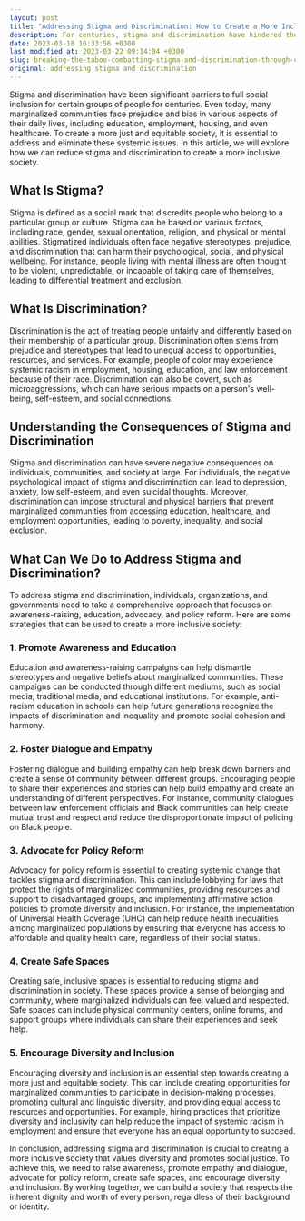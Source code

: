 ```yaml
---
layout: post
title: "Addressing Stigma and Discrimination: How to Create a More Inclusive Society"
description: For centuries, stigma and discrimination have hindered the complete integration of some groups of people into society. Even in contemporary times, several marginalized communities face prejudices and partiality in different areas of their daily routine, such as education, employment, housing, or healthcare. To establish a fair, impartial, and equitable society, it is indispensable to confront and eradicate these ingrained problems.
date: 2023-03-18 16:33:56 +0300
last_modified_at: 2023-03-22 09:14:04 +0300
slug: breaking-the-taboo-combatting-stigma-and-discrimination-through-charity-and-donations
original: addressing stigma and discrimination
---
```

Stigma and discrimination have been significant barriers to full social inclusion for certain groups of people for centuries. Even today, many marginalized communities face prejudice and bias in various aspects of their daily lives, including education, employment, housing, and even healthcare. To create a more just and equitable society, it is essential to address and eliminate these systemic issues. In this article, we will explore how we can reduce stigma and discrimination to create a more inclusive society.

## What Is Stigma?

Stigma is defined as a social mark that discredits people who belong to a particular group or culture. Stigma can be based on various factors, including race, gender, sexual orientation, religion, and physical or mental abilities. Stigmatized individuals often face negative stereotypes, prejudice, and discrimination that can harm their psychological, social, and physical wellbeing. For instance, people living with mental illness are often thought to be violent, unpredictable, or incapable of taking care of themselves, leading to differential treatment and exclusion.

## What Is Discrimination?

Discrimination is the act of treating people unfairly and differently based on their membership of a particular group. Discrimination often stems from prejudice and stereotypes that lead to unequal access to opportunities, resources, and services. For example, people of color may experience systemic racism in employment, housing, education, and law enforcement because of their race. Discrimination can also be covert, such as microaggressions, which can have serious impacts on a person's well-being, self-esteem, and social connections.

## Understanding the Consequences of Stigma and Discrimination

Stigma and discrimination can have severe negative consequences on individuals, communities, and society at large. For individuals, the negative psychological impact of stigma and discrimination can lead to depression, anxiety, low self-esteem, and even suicidal thoughts. Moreover, discrimination can impose structural and physical barriers that prevent marginalized communities from accessing education, healthcare, and employment opportunities, leading to poverty, inequality, and social exclusion.

## What Can We Do to Address Stigma and Discrimination?

To address stigma and discrimination, individuals, organizations, and governments need to take a comprehensive approach that focuses on awareness-raising, education, advocacy, and policy reform. Here are some strategies that can be used to create a more inclusive society:

### 1\. Promote Awareness and Education

Education and awareness-raising campaigns can help dismantle stereotypes and negative beliefs about marginalized communities. These campaigns can be conducted through different mediums, such as social media, traditional media, and educational institutions. For example, anti-racism education in schools can help future generations recognize the impacts of discrimination and inequality and promote social cohesion and harmony.

### 2\. Foster Dialogue and Empathy

Fostering dialogue and building empathy can help break down barriers and create a sense of community between different groups. Encouraging people to share their experiences and stories can help build empathy and create an understanding of different perspectives. For instance, community dialogues between law enforcement officials and Black communities can help create mutual trust and respect and reduce the disproportionate impact of policing on Black people.

### 3\. Advocate for Policy Reform

Advocacy for policy reform is essential to creating systemic change that tackles stigma and discrimination. This can include lobbying for laws that protect the rights of marginalized communities, providing resources and support to disadvantaged groups, and implementing affirmative action policies to promote diversity and inclusion. For instance, the implementation of Universal Health Coverage (UHC) can help reduce health inequalities among marginalized populations by ensuring that everyone has access to affordable and quality health care, regardless of their social status.

### 4\. Create Safe Spaces

Creating safe, inclusive spaces is essential to reducing stigma and discrimination in society. These spaces provide a sense of belonging and community, where marginalized individuals can feel valued and respected. Safe spaces can include physical community centers, online forums, and support groups where individuals can share their experiences and seek help.

### 5\. Encourage Diversity and Inclusion

Encouraging diversity and inclusion is an essential step towards creating a more just and equitable society. This can include creating opportunities for marginalized communities to participate in decision-making processes, promoting cultural and linguistic diversity, and providing equal access to resources and opportunities. For example, hiring practices that prioritize diversity and inclusivity can help reduce the impact of systemic racism in employment and ensure that everyone has an equal opportunity to succeed.

In conclusion, addressing stigma and discrimination is crucial to creating a more inclusive society that values diversity and promotes social justice. To achieve this, we need to raise awareness, promote empathy and dialogue, advocate for policy reform, create safe spaces, and encourage diversity and inclusion. By working together, we can build a society that respects the inherent dignity and worth of every person, regardless of their background or identity.